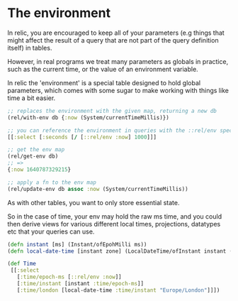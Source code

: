 # The environment

In relic, you are encouraged to keep all of your parameters (e.g things that might affect the result of a query that are not part of the query definition itself) in tables.

However, in real programs we treat many parameters as globals in practice, such as the current time, or the value of an environment variable.

In relic the 'environment' is a special table designed to hold global parameters, which comes with some sugar to
make working with things like time a bit easier.

```clojure 
;; replaces the environment with the given map, returning a new db
(rel/with-env db {:now (System/currentTimeMillis)})

;; you can reference the environment in queries with the ::rel/env special expression form
[[:select [:seconds [/ [::rel/env :now] 1000]]]

;; get the env map
(rel/get-env db)
;; =>
{:now 1640787329215}

;; apply a fn to the env map
(rel/update-env db assoc :now (System/currentTimeMillis))
```

As with other tables, you want to only store essential state.

So in the case of time, your env may hold the raw ms time, and you could then derive views for various different
local times, projections, datatypes etc that your queries can use.

```clojure 
(defn instant [ms] (Instant/ofEpohMilli ms))
(defn local-date-time [instant zone] (LocalDateTime/ofInstant instant (ZoneId/of zone)))

(def Time 
 [[:select 
   [:time/epoch-ms [::rel/env :now]]
   [:time/instant [instant :time/epoch-ms]]
   [:time/london [local-date-time :time/instant "Europe/London"]]])
```